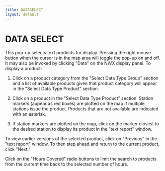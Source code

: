 ```yaml
---
title: DATASELECT
layout: default
---
```



# DATA SELECT


This pop-up selects text products for display.  Pressing the right mouse 
button when the cursor is in the map area will toggle the pop-up on and off.  
It may also be invoked by clicking "Data" on the NWX display panel.  To 
display a product:

1.   Click on a product category from the "Select Data Type Group" section 
     and a list of available products given that product category will 
     appear in the "Select Data Type Product" section.

2.   Click on a product in the "Select Data Type Product" section.  Station 
     markers (appear as red boxes) are plotted on the map if multiple 
     stations issue the product.  Products that are not available are 
     indicated with an asterisk.

3.   If station markers are plotted on the map, click on the marker closest 
     to the desired station to display its product in the "text report" window.

To view earlier versions of the selected product, click on "Previous" in the 
"text report" window.  To then step ahead and return to the current product, 
click "Next."

Click on the "Hours Covered" radio buttons to limit the search to products 
from the current time back to the selected number of hours.
